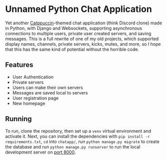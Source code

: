 # Unnamed Python Chat Application
Yet another [Catppuccin](https://catppuccin.com/)-themed chat application (think Discord clone) made in Python, with Django and Websockets, supporting asynchronous connections to multiple users, private user created servers, and saving messages. This is a full rewrite of one of my old projects, which supported display names, channels, private servers, kicks, mutes, and more, so I hope that this has the same kind of potential without the horrible code.

## Features
+ User Authentication
+ Private servers
+ Users can make their own servers
+ Messages are saved local to servers
+ User registration page
+ New homepage

## Running
To run, clone the repository, then set up a `venv` virtual environment and activate it. Next, you can install the dependencies with `pip install -r requirements.txt`, `cd` into `chatapp/`, run `python manage.py migrate` to create the database and run `python manage.py runserver` to run the local development server on [port 8000](http://localhost:8000).
